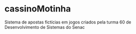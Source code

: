 # cassinoMotinha
Sistema de apostas fictícias em jogos criados pela turma 60 de Desenvolvimento de Sistemas do Senac
